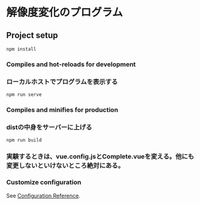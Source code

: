 # 解像度変化のプログラム

## Project setup
```
npm install
```

### Compiles and hot-reloads for development
### ローカルホストでプログラムを表示する
```
npm run serve
```

### Compiles and minifies for production
### distの中身をサーバーに上げる
```
npm run build
```

### 実験するときは、vue.config.jsとComplete.vueを変える。他にも変更しないといけないところ絶対にある。

### Customize configuration
See [Configuration Reference](https://cli.vuejs.org/config/).
